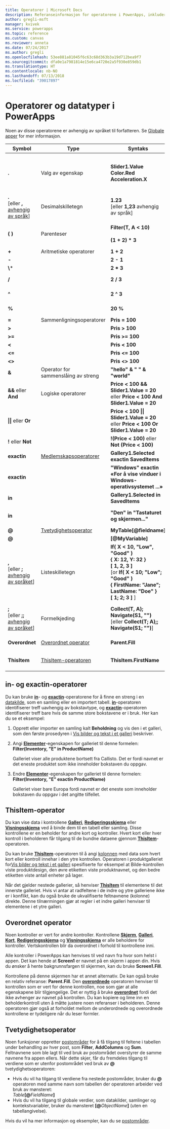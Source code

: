 ```yaml
---
title: Operatorer | Microsoft Docs
description: Referanseinformasjon for operatorene i PowerApps, inkludert syntaks og eksempler
author: gregli-msft
manager: kvivek
ms.service: powerapps
ms.topic: reference
ms.custom: canvas
ms.reviewer: anneta
ms.date: 07/24/2017
ms.author: gregli
ms.openlocfilehash: 53ee881a81045f6c63c68d363b3a19d712bea9f7
ms.sourcegitcommit: dfa0e1a7981814e15e6ca4720e2a5f930e859db1
ms.translationtype: HT
ms.contentlocale: nb-NO
ms.lasthandoff: 07/13/2018
ms.locfileid: "39017897"
---
```

# <a name="operators-and-data-types-in-powerapps"></a>Operatorer og datatyper i PowerApps
Noen av disse operatorene er avhengig av språket til forfatteren.  Se [Globale apper](../global-apps.md) for mer informasjon.


|                               Symbol                                |                        Type                         |                                                                                    Syntaks                                                                                    |                                                                                                                           Beskrivelse                                                                                                                            |
|---------------------------------------------------------------------|-----------------------------------------------------|------------------------------------------------------------------------------------------------------------------------------------------------------------------------------|------------------------------------------------------------------------------------------------------------------------------------------------------------------------------------------------------------------------------------------------------------------|
|                                **.**                                |                  Valg av egenskap                  |                                                               **Slider1.Value<br>Color.Red<br>Acceleration.X**                                                               |                                               Henter en egenskap fra en [tabell](../working-with-tables.md), kontroll, et [signal](signals.md) eller en opplisting.  Hvis du ønsker bakoverkompatibilitet, kan også **!** brukes.                                                |
| **.**<br>[eller **,** [avhengig av språk](../global-apps.md)]  |                  Desimalskilletegn                  |                                                             **1.23**<br>[eller **1,23** avhengig av språk]                                                              |                                                                              Skilletegn mellom hele tall og delvise tall.  Tegnet er avhengig av språket.                                                                              |
|                               **( )**                               |                     Parenteser                     |                                                               **Filter(T, A &lt; 10)**<br><br>**(1 + 2) \* 3**                                                               |                                                                                           Fremtvinger prioritert rekkefølge, og grupperer deluttrykk i et større uttrykk                                                                                           |
|                                **+**                                |                Aritmetiske operatorer                 |                                                                                  **1 + 2**                                                                                   |                                                                                                                             Addisjon                                                                                                                             |
|                                **-**                                |                       &nbsp;                        |                                                                                  **2 - 1**                                                                                   |                                                                                                                       Subtraksjon og tegn                                                                                                                       |
|                              **\\**\*                               |                       &nbsp;                        |                                                                                  **2 \* 3**                                                                                  |                                                                                                                          Multiplikasjon                                                                                                                          |
|                                **/**                                |                       &nbsp;                        |                                                                                  **2 / 3**                                                                                   |                                                                                                   Divisjon (se også **[Mod](function-mod.md)**-funksjonen)                                                                                                    |
|                                **^**                                |                       &nbsp;                        |                                                                                  **2 ^ 3**                                                                                   |                                                                                          Eksponentiering, tilsvarer **[Power](function-numericals.md)**-funksjonen                                                                                          |
|                                **%**                                |                       &nbsp;                        |                                                                                   **20 %**                                                                                    |                                                                                                         Prosent (tilsvarer &quot;\* 1/100&quot;)                                                                                                          |
|                                **=**                                |                Sammenligningsoperatorer                 |                                                                               **Pris = 100**                                                                                |                                                                                                                             Er lik                                                                                                                             |
|                              **&gt;**                               |                       &nbsp;                        |                                                                              **Pris &gt; 100**                                                                              |                                                                                                                           Mer enn                                                                                                                           |
|                              **&gt;=**                              |                       &nbsp;                        |                                                                             **Pris &gt;= 100**                                                                              |                                                                                                                     Større enn eller lik                                                                                                                     |
|                              **&lt;**                               |                       &nbsp;                        |                                                                              **Pris &lt; 100**                                                                              |                                                                                                                            Mindre enn                                                                                                                             |
|                              **&lt;=**                              |                       &nbsp;                        |                                                                             **Pris &lt;= 100**                                                                              |                                                                                                                      Mindre enn eller lik                                                                                                                       |
|                            **&lt;&gt;**                             |                       &nbsp;                        |                                                                            **Pris &lt;&gt; 100**                                                                            |                                                                                                                           Ikke lik                                                                                                                           |
|                              **&amp;**                              |            Operator for sammenslåing av streng            |                                                      **&quot;hello&quot; &amp; &quot; &quot; &amp; &quot;world&quot;**                                                       |                                                                                                             Gjør at flere strenger vises kontinuerlig                                                                                                             |
|                      **&amp;&amp;** eller **And**                      |                  Logiske operatorer                  |                                       **Price &lt; 100 &amp;&amp; Slider1.Value = 20**<br>eller **Price &lt; 100 And Slider1.Value = 20**                                       |                                                                                         Logisk forbindelse, tilsvarer **[And](function-logicals.md)**-funksjonen                                                                                          |
|                     **&#124;&#124;** eller **Or**                      |                       &nbsp;                        |                                        **Price &lt; 100 &#124;&#124; Slider1.Value = 20** eller **Price &lt; 100 Or Slider1.Value = 20**                                        |                                                                                          Logisk disjunksjon, tilsvarer **[Or](function-logicals.md)**-funksjonen                                                                                          |
|                          **!** eller **Not**                           |                       &nbsp;                        |                                                              **!(Price &lt; 100)** eller **Not (Price &lt; 100)**                                                               |                                                                                           Logisk negasjon, tilsvarer **[Not](function-logicals.md)**-funksjonen                                                                                           |
|                             **exactin**                             |  [Medlemskapsoperatorer](#in-and-exactin-operators)  |                                                                   **Gallery1.Selected exactin SavedItems**                                                                   |                                                                                       Tilhører en [samling](../working-with-data-sources.md#collections) eller en tabell                                                                                        |
|                             **exactin**                             |                       &nbsp;                        |                                           **&quot;Windows&quot; exactin «For å vise vinduer i Windows-operativsystemet ...»**                                            |                                                                                                                 Delstreng-test (skiller mellom små og store bokstaver)                                                                                                                  |
|                               **in**                                |                       &nbsp;                        |                                                                     **Gallery1.Selected in SavedItems**                                                                      |                                                                                                               Tilhører en samling eller en tabell                                                                                                               |
|                               **in**                                |                       &nbsp;                        |                                                      **&quot;Den&quot; in &quot;Tastaturet og skjermen...&quot;**                                                      |                                                                                                                Delstreng-test (skiller ikke mellom små og store bokstaver)                                                                                                                 |
|                                **@**                                | [Tvetydighetsoperator](#disambiguation-operator) |                                                                           **MyTable[@fieldname]**                                                                            |                                                                                                                       Felttvetydighet                                                                                                                       |
|                                **@**                                |                       &nbsp;                        |                                                                              **[@MyVariable]**                                                                               |                                                                                                                      Global tvetydighet                                                                                                                       |
| **,**<br>[eller **;** [avhengig av språket](../global-apps.md)]  |                   Listeskilletegn                    | **If( X < 10, "Low", "Good" )**<br>**{ X: 12, Y: 32 }**<br>**[ 1, 2, 3 ]**<br>[or **If( X < 10; "Low"; "Good" )<br>{ FirstName: "Jane"; LastName: "Doe" }<br>[ 1; 2; 3 ]** ] | Adskiller: <ul><li>argumenter i funksjonsoppkallinger</li><li>felter i en [post](../working-with-tables.md#elements-of-a-table)</li><li>poster i en [verditabell](../working-with-tables.md#inline-syntax)</li></ul>.  Tegnene er avhengig av språket. |
| **;**<br>[eller **;;** [avhengig av språket](../global-apps.md)] |                  Formelkjeding                   |                                     **Collect(T, A); Navigate(S1, &quot;&quot;)**<br>[eller **Collect(T; A);; Navigate(S1; &quot;&quot;)**]                                     |                                                                          Separerer starten av funksjoner i egenskaper for virkemåte.  Kjedingoperatoren er avhengig av språket.                                                                          |
|                             **Overordnet**                              |         [Overordnet operator](#parent-operator)         |                                                                               **Parent.Fill**                                                                                |                                                                                                           Tilgang til egenskapene til en kontrollbeholder                                                                                                            |
|                            **ThisItem**                             |       [ThisItem-operatoren](#thisitem-operator)       |                                                                            **ThisItem.FirstName**                                                                            |                                                                                                          Tilgang til felt i en Galleri- eller Skjema-kontroll                                                                                                           |

## <a name="in-and-exactin-operators"></a>in- og exactin-operatorer
Du kan bruke **[in](operators.md#in-and-exactin-operators)**- og **[exactin](operators.md#in-and-exactin-operators)**-operatorene for å finne en streng i en [datakilde](../working-with-data-sources.md), som en samling eller en importert tabell. **[in](operators.md#in-and-exactin-operators)**-operatoren identifiserer treff uavhengig av bokstavtype, og **[exactin](operators.md#in-and-exactin-operators)**-operatoren identifiserer treff bare hvis de samme store bokstavene er i bruk. Her kan du se et eksempel:

1. Opprett eller importer en samling kalt **Beholdning** og vis den i et galleri, som den første prosedyren i [Vis bilder og tekst i et galleri](../show-images-text-gallery-sort-filter.md) beskriver.
2. Angi **[Elementer](../controls/properties-core.md)**-egenskapen for galleriet til denne formelen:
   <br>**Filter(Inventory, "E" in ProductName)**

    Galleriet viser alle produktene bortsett fra Callisto. Det er fordi navnet er det eneste produktet som ikke inneholder bokstaven du oppgav.
3. Endre **[Elementer](../controls/properties-core.md)**-egenskapen for galleriet til denne formelen:
   <br>**Filter(Inventory, "E" exactin ProductName)**

    Galleriet viser bare Europa fordi navnet er det eneste som inneholder bokstaven du oppgav i det angitte tilfellet.

## <a name="thisitem-operator"></a>ThisItem-operator
Du kan vise data i kontrollene **[Galleri](../controls/control-gallery.md)**, **[Redigeringsskjema](../controls/control-form-detail.md)** eller **[Visningsskjema](../controls/control-form-detail.md)** ved å binde dem til en tabell eller samling.  Disse kontrollene er en beholder for andre kort og kontroller.  Hvert kort eller hver kontroll i beholderen får tilgang til de bundne dataene gjennom **[ThisItem](operators.md#thisitem-operator)**-operatoren.   

Du kan bruke **[ThisItem](operators.md#thisitem-operator)**-operatoren til å angi [kolonnen](../working-with-tables.md#columns) med data som hvert kort eller kontroll innehar i den ytre kontrollen. Operatoren i produktgalleriet for[Vis bilder og tekst i et galleri](../show-images-text-gallery-sort-filter.md) spesifiserte for eksempel at Bilde-kontrollen viste produktdesign, den øvre etiketten viste produktnavnet, og den bedre etiketten viste antall enheter på lager.

Når det gjelder nestede gallerier, så henviser **[ThisItem](operators.md#thisitem-operator)** til elementene til det innerste galleriet. Hvis vi antar at radfeltene i de indre og ytre galleriene ikke er i konflikt, kan du også bruke de ukvalifiserte feltnavnene (kolonne) direkte. Denne tilnærmingen gjør at regler i et indre galleri henviser til elementene i et ytre galleri.

## <a name="parent-operator"></a>Overordnet operator
Noen kontroller er vert for andre kontroller. Kontrollene **[Skjerm](../controls/control-screen.md)**, **[Galleri](../controls/control-gallery.md)**, **[Kort](../controls/control-card.md)**, **[Redigeringsskjema](../controls/control-form-detail.md)** og **[Visningsskjema](../controls/control-form-detail.md)** er alle beholdere for kontroller. Vertskontrollen blir da overordnet i forhold til kontrollene inni.

Alle kontroller i PowerApps kan henvises til ved navn fra hvor som helst i appen. Det kan hende at **Screen1** er navnet på en skjerm i appen din. Hvis du ønsker å hente bakgrunnsfargen til skjermen, kan du bruke **Screen1.Fill**.

Kontrollene på denne skjermen har et annet alternativ. De kan også bruke en relativ referanse: **Parent.Fill**. Den **[overordnede](operators.md#parent-operator)** operatoren henviser til kontrollen som er vert for denne kontrollen, noe som gjør at alle egenskapene blir tilgjengelige. Det er nyttig å bruke **[overordnet](operators.md#parent-operator)** fordi det ikke avhenger av navnet på kontrollen. Du kan kopiere og lime inn en beholderkontroll uten å måtte justere noen referanser i beholderen. Denne operatoren gjør også at forholdet mellom de underordnede og overordnede kontrollene er tydeligere når du leser formler.

## <a name="disambiguation-operator"></a>Tvetydighetsoperator
Noen funksjoner oppretter [postområder](../working-with-tables.md#record-scope) for å få tilgang til feltene i tabellen under behandling av hver post, som **Filter**, **AddColumns** og **Sum**.  Feltnavnene som ble lagt til ved bruk av postområdet overstyrer de samme navnene fra appen ellers.  Når dette skjer, får du fremdeles tilgang til verdiene som er utenfor postområdet ved bruk av **@** tvetydighetsoperatoren:

* Hvis du vil ha tilgang til verdiene fra nestede postområder, bruker du **@** operatoren med samme navn som tabellen der operatoren arbeider ved bruk av mønsteret:<br>_Table_**[@**_FieldName_**]**
* Hvis du vil ha tilgang til globale verdier, som datakilder, samlinger og kontekstvariabler, bruker du mønsteret **[@**_ObjectName_**]** (uten en tabellangivelse).

Hvis du vil ha mer informasjon og eksempler, kan du se [postområder](../working-with-tables.md#record-scope).

